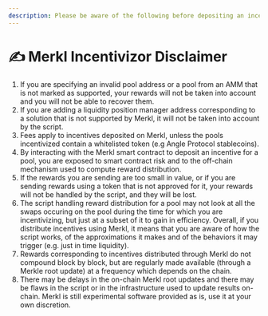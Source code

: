 ```yaml
---
description: Please be aware of the following before depositing an incentive on Merkl
---
```


# ✍️ Merkl Incentivizor Disclaimer

1. If you are specifying an invalid pool address or a pool from an AMM that is not marked as supported, your rewards will not be taken into account and you will not be able to recover them.
2. If you are adding a liquidity position manager address corresponding to a solution that is not supported by Merkl, it will not be taken into account by the script.
3. Fees apply to incentives deposited on Merkl, unless the pools incentivized contain a whitelisted token (e.g Angle Protocol stablecoins).
4. By interacting with the Merkl smart contract to deposit an incentive for a pool, you are exposed to smart contract risk and to the off-chain mechanism used to compute reward distribution.
5. If the rewards you are sending are too small in value, or if you are sending rewards using a token that is not approved for it, your rewards will not be handled by the script, and they will be lost.
6. The script handling reward distribution for a pool may not look at all the swaps occuring on the pool during the time for which you are incentivizing, but just at a subset of it to gain in efficiency. Overall, if you distribute incentives using Merkl, it means that you are aware of how the script works, of the approximations it makes and of the behaviors it may trigger (e.g. just in time liquidity).
7. Rewards corresponding to incentives distributed through Merkl do not compound block by block, but are regularly made available (through a Merkle root update) at a frequency which depends on the chain.
8. There may be delays in the on-chain Merkl root updates and there may be flaws in the script or in the infrastructure used to update results on-chain. Merkl is still experimental software provided as is, use it at your own discretion.

